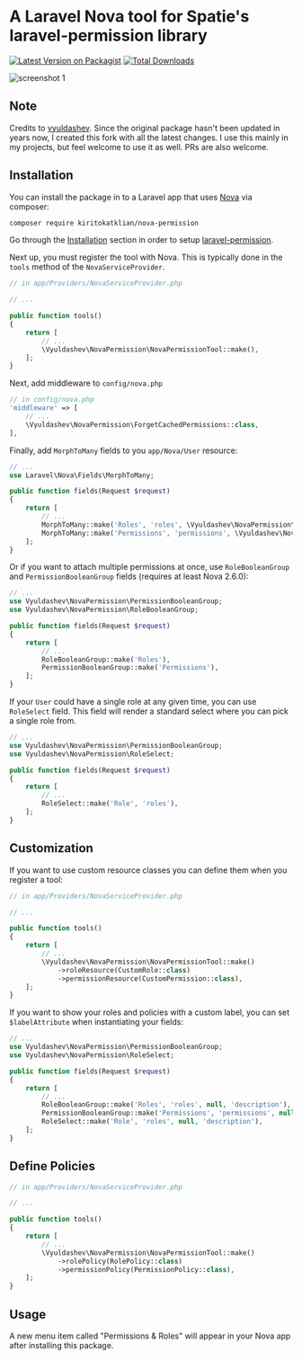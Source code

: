 # A Laravel Nova tool for Spatie's laravel-permission library

[![Latest Version on Packagist](https://img.shields.io/packagist/v/kiritokatklian/nova-permission.svg?style=flat-square)](https://packagist.org/packages/kiritokatklian/nova-permission)
[![Total Downloads](https://img.shields.io/packagist/dt/vyuldashev/nova-permission.svg?style=flat-square)](https://packagist.org/packages/vyuldashev/nova-permission)

![screenshot 1](https://raw.githubusercontent.com/kiritokatklian/nova-permission/master/docs/user-resource.png)

## Note

Credits to [vyuldashev](https://github.com/vyuldashev). Since the original package hasn't been updated in years now, I created this fork with all the latest changes. I use this mainly in my projects, but feel welcome to use it as well. PRs are also welcome.

## Installation

You can install the package in to a Laravel app that uses [Nova](https://nova.laravel.com) via composer:

```bash
composer require kiritokatklian/nova-permission
```

Go through the [Installation](https://github.com/spatie/laravel-permission#installation) section in order to setup [laravel-permission](https://packagist.org/packages/spatie/laravel-permission).

Next up, you must register the tool with Nova. This is typically done in the `tools` method of the `NovaServiceProvider`.

```php
// in app/Providers/NovaServiceProvider.php

// ...

public function tools()
{
    return [
        // ...
        \Vyuldashev\NovaPermission\NovaPermissionTool::make(),
    ];
}
```

Next, add middleware to `config/nova.php`

```php
// in config/nova.php
'middleware' => [
    // ...
    \Vyuldashev\NovaPermission\ForgetCachedPermissions::class,
],
```

Finally, add `MorphToMany` fields to you `app/Nova/User` resource:

```php
// ...
use Laravel\Nova\Fields\MorphToMany;

public function fields(Request $request)
{
    return [
        // ...
        MorphToMany::make('Roles', 'roles', \Vyuldashev\NovaPermission\Role::class),
        MorphToMany::make('Permissions', 'permissions', \Vyuldashev\NovaPermission\Permission::class),
    ];
}
```

Or if you want to attach multiple permissions at once, use `RoleBooleanGroup` and `PermissionBooleanGroup` fields (requires at least Nova 2.6.0):

```php
// ...
use Vyuldashev\NovaPermission\PermissionBooleanGroup;
use Vyuldashev\NovaPermission\RoleBooleanGroup;

public function fields(Request $request)
{
    return [
        // ...
        RoleBooleanGroup::make('Roles'),
        PermissionBooleanGroup::make('Permissions'),
    ];
}
```

If your `User` could have a single role at any given time, you can use `RoleSelect` field. This field will render a standard select where you can pick a single role from.

```php
// ...
use Vyuldashev\NovaPermission\PermissionBooleanGroup;
use Vyuldashev\NovaPermission\RoleSelect;

public function fields(Request $request)
{
    return [
        // ...
        RoleSelect::make('Role', 'roles'),
    ];
}
```

## Customization

If you want to use custom resource classes you can define them when you register a tool:

```php
// in app/Providers/NovaServiceProvider.php

// ...

public function tools()
{
    return [
        // ...
        \Vyuldashev\NovaPermission\NovaPermissionTool::make()
            ->roleResource(CustomRole::class)
            ->permissionResource(CustomPermission::class),
    ];
}

```

If you want to show your roles and policies with a custom label, you can set `$labelAttribute` when instantiating your fields:

```php
// ...
use Vyuldashev\NovaPermission\PermissionBooleanGroup;
use Vyuldashev\NovaPermission\RoleSelect;

public function fields(Request $request)
{
    return [
        // ...
        RoleBooleanGroup::make('Roles', 'roles', null, 'description'),
        PermissionBooleanGroup::make('Permissions', 'permissions', null, 'description'),
        RoleSelect::make('Role', 'roles', null, 'description'),
    ];
}
```


## Define Policies 

```php
// in app/Providers/NovaServiceProvider.php

// ...

public function tools()
{
    return [
        // ...
        \Vyuldashev\NovaPermission\NovaPermissionTool::make()
            ->rolePolicy(RolePolicy::class)
            ->permissionPolicy(PermissionPolicy::class),
    ];
}

```

## Usage

A new menu item called "Permissions & Roles" will appear in your Nova app after installing this package.
